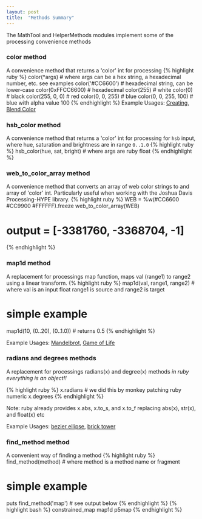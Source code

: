```yaml
---
layout: post
title:  "Methods Summary"
---
```


The MathTool and HelperMethods modules implement some of the processing convenience methods

### color method
A convenience method that returns a 'color' int for processing
{% highlight ruby %}
color(*args)           # where args can be a hex string, a hexadecimal number, etc. see examples
color('#CC6600')       # hexadecimal string, can be lower-case
color(0xFFCC6600)      # hexadecimal
color(255)             # white
color(0)               # black
color(255, 0, 0)       # red
color(0, 0, 255)       # blue
color(0, 0, 255, 100)  # blue with alpha value 100
{% endhighlight %}
Example Usages: [Creating][color], [Blend Color][blend_color]

### hsb_color method
A convenience method that returns a 'color' int for processing for `hsb` input, where hue, saturation and brightness are in range `0..1.0`
{% highlight ruby %}
hsb_color(hue, sat, bright) # where args are ruby float
{% endhighlight %}

### web_to_color_array method
A convenience method that converts an array of web color strings to and array of 'color' int. Particularly useful when working with the Joshua Davis Processing-HYPE library.
{% highlight ruby %}
WEB = %w(#CC6600 #CC9900 #FFFFFF).freeze
web_to_color_array(WEB)
# output = [-3381760, -3368704, -1]
{% endhighlight %}

### map1d method
A replacement for processings map function, maps val (range1) to range2 using a linear transform.
{% highlight ruby %}
map1d(val, range1, range2) # where val is an input float range1 is source and range2 is target
# simple example
map1d(10, (0..20), (0..1.0)) # returns 0.5
{% endhighlight %}

Example Usages: [Mandelbrot][mandelbrot], [Game of Life][conway]

### radians and degrees methods
A replacement for processings radians(x) and degree(x) methods _in ruby everything is an object!!_

{% highlight ruby %}
x.radians # we did this by monkey patching ruby numeric
x.degrees
{% endhighlight %}

Note: ruby already provides x.abs, x.to_s, and x.to_f replacing abs(x), str(x), and float(x) etc

Example Usages:
[bezier ellipse][bezier], [brick tower][brick_tower]

### find_method method
A convenient way of finding a method
{% highlight ruby %}
find_method(method) # where method is a method name or fragment
# simple example
puts find_method('map') # see output below
{% endhighlight %}
{% highlight bash %}
constrained_map
map1d
p5map
{% endhighlight %}

[bezier]:https://github.com/ruby-processing/JRubyArt-examples/blob/masterprocessing_app/basics/form/bezier_ellipse.rb
[brick_tower]:https://github.com/ruby-processing/JRubyArt-examples/blob/masterprocessing_app/basics/form/brick_tower.rb
[mandelbrot]:https://github.com/ruby-processing/JRubyArt-examples/blob/mastercontributed/mandelbrot.rb
[conway]:https://github.com/ruby-processing/JRubyArt-examples/blob/masterprocessing_app/topics/shaders/conway.rb
[color]:https://github.com/ruby-processing/JRubyArt-examples/blob/masterprocessing_app/basics/color/creating.rb
[blend_color]:https://github.com/ruby-processing/JRubyArt-examples/blob/masterprocessing_app/basics/color/blend_color.rb
